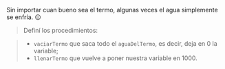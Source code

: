 Sin importar cuan bueno sea el termo, algunas veces el agua simplemente se enfría. :confounded:

> Definí los procedimientos:

> * `vaciarTermo` que saca todo el `aguaDelTermo`, es decir, deja en 0 la variable;
> * `llenarTermo` que vuelve a poner nuestra variable en 1000.